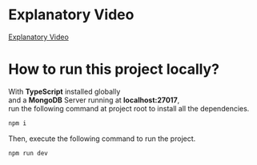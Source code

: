 <h1>Explanatory Video</h1>
<a href="https://youtu.be/zYAKCbzMw6w">Explanatory Video</a>

<h1>How to run this project locally?</h1>
With <b>TypeScript</b> installed globally
<br/>and a <b>MongoDB</b> Server running at <b>localhost:27017</b>,<br/>
run the following command at project root to install all the dependencies.<br/>

```bash
npm i
```

Then, execute the following command to run the project.
```bash
npm run dev
```


